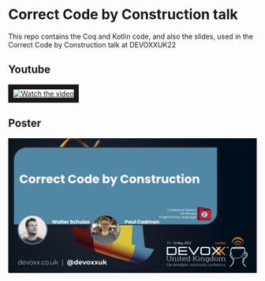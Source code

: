 # Correct Code by Construction talk

This repo contains the Coq and Kotlin code, and also the slides, used in the Correct Code by Construction talk at DEVOXXUK22

## Youtube

<a href="https://www.youtube.com/watch?v=-NHWF4ntc1I&list=PLYwF9EIrl42T3ml_ANaNifOuTQtLxaZgQ" target="_blank">
 <img src="https://img.youtube.com/vi/-NHWF4ntc1I/maxres3.jpg" alt="Watch the video" width="960" border="10" />
</a>

## Poster

![Poster](./Walter%20%26%20Paul%20-%20Correct%20Code%20by%20Construction.png)
